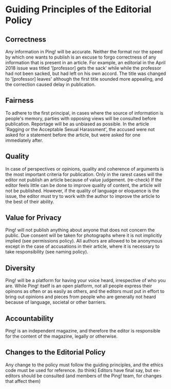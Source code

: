 # Guiding Principles of the Editorial Policy

## Correctness
Any information in Ping! will be accurate. Neither the format nor the speed by which one wants to publish is an excuse to forgo correctness of 
any information that is present in an article. For example, an editorial in the April 2018 issue was titled '[professor] gets the sack' while 
while the professor had not been sacked, but had left on his own accord. The title was changed to '[professor] leaves' although the first title
sounded more appealing, and the correction caused delay in publication. 

## Fairness
To adhere to the first principal, in cases where the source of information is people's memory, parties with opposing views will be consulted before publication. 
Reportage will be as unbiased as possible. In the article 'Ragging or the Acceptable Sexual Harassment', the accused were not asked for a statement before the article, but were asked for one immediately after.

## Quality
In case of perspectives or opinions, quality and coherence of arguments is the most important criteria for publication. Only in the rarest cases will the editor not publish an article because of value judgement. (re-check)
If the editor feels little can 
be done to improve quality of content, the article will not be published. However, if the quality of language or eloquence is the issue, the editor must try to work with the author to improve the article to the best of their ability.

## Value for Privacy
Ping! will not publish anything about anyone that does not concern the public. Due consent will be taken for photographs where it is not implicitly implied (see permissions policy). All authors are allowed to be anonymous except in the case of accusations in their article, where it is necessary to take responsibility (see naming policy).

## Diversity
Ping! will be a platform for having your voice heard, irrespective of who you are. While Ping! itself is an open platform, not all people express their opinons as often or as easily as others, and the editors must put in effort to bring out opinions and pieces from people who are generally not heard because of language, societal or other barriers.

## Accountability
Ping! is an independent magazine, and therefore the editor is responsible for the content of the magazine, legally or otherwise. 

## Changes to the Editorial Policy
Any change to the policy must follow the guiding principles, and the ethics code must be used for reference. 
(to think) Editors have final say, but ex-editors should be consulted (and members of the Ping! team, for changes that affect them)

